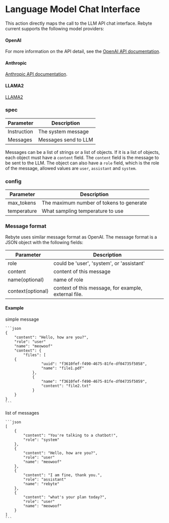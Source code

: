 # Language Model Chat Interface

This action directly maps the call to the LLM API chat interface. Rebyte current supports the following model providers:

#### OpenAI
For more information on the API detail, see the [OpenAI API documentation](https://platform.openai.com/docs/api-reference/completions/create).

#### Anthropic

[Anthropic API documentation](https://docs.anthropic.com/claude/docs).

#### LLAMA2

[LLAMA2](https://app.endpoints.anyscale.com/)



### spec
| Parameter   | Description                              |
|-------------|------------------------------------------|
| Instruction | The system message                       |
| Messages    | Messages send to LLM                     |

Messages can be a list of strings or a list of objects. If it is a list of objects, each object must have a `content` field. The `content` field is the message to be sent to the LLM. The object can also have a `role` field, which is the role of the message, allowed values are `user`, `assistant` and `system`.

### config

| Parameter   | Description                              |
|-------------|------------------------------------------|
| max_tokens  | The maximum number of tokens to generate |
| temperature | What sampling temperature to use         |

### Message format
Rebyte uses similar message format as OpenAI. The message format is a JSON object with the following fields:

| Parameter         | Description                                          |
|-------------------|------------------------------------------------------|
| role              | could be 'user', 'system', or 'assistant'            |
| content           | content of this message                              |
| name(optional)    | name of role                                         |
| context(optional) | context of this message, for example, external file. |


#### Example

simple message

    ```json
    {
        "content": "Hello, how are you?",
        "role": "user"
        "name": "meowoof"
        "context": {
            "files": [
        {
                    "uuid": "f3610fef-f490-4675-81fe-df04735f5058",
                    "name": "file1.pdf"
                },
                {
                    "name": "f3610fef-f490-4675-81fe-df04735f5059",
                    "content": "file2.txt"
                }   
        }
    }
    ```

list of messages

    ```json
    [
        {
            "content": "You're talking to a chatbot!",
            "role": "system"
        },
        {
            "content": "Hello, how are you?",
            "role": "user"
            "name": "meowoof"
        },
        {
            "content": "I am fine, thank you.",
            "role": "assistant"
            "name": "rebyte"
        },
        {
            "content": "what's your plan today?",
            "role": "user"
            "name": "meowoof"
        }
    ]
    ```

